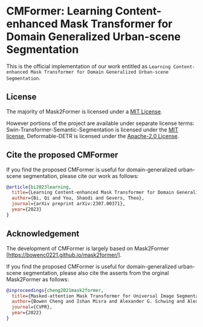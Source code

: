 # CMFormer: Learning Content-enhanced Mask Transformer for Domain Generalized Urban-scene Segmentation

This is the official implementation of our work entitled as ```Learning Content-enhanced Mask Transformer for Domain Generalized Urban-scene Segmentation```.

## License

The majority of Mask2Former is licensed under a [MIT License](LICENSE).


However portions of the project are available under separate license terms: Swin-Transformer-Semantic-Segmentation is licensed under the [MIT license](https://github.com/SwinTransformer/Swin-Transformer-Semantic-Segmentation/blob/main/LICENSE), Deformable-DETR is licensed under the [Apache-2.0 License](https://github.com/fundamentalvision/Deformable-DETR/blob/main/LICENSE).

## Cite the proposed CMFormer

If you find the proposed CMFormer is useful for domain-generalized urban-scene segmentation, please cite our work as follows:

```BibTeX
@article{bi2023learning,
  title={Learning Content-enhanced Mask Transformer for Domain Generalized Urban-Scene Segmentation},
  author={Bi, Qi and You, Shaodi and Gevers, Theo},
  journal={arXiv preprint arXiv:2307.00371},
  year={2023}
}
```

## Acknowledgement

The development of CMFormer is largely based on Mask2Former [https://bowenc0221.github.io/mask2former/].

If you find the proposed CMFormer is useful for domain-generalized urban-scene segmentation, please also cite the asserts from the orginal Mask2Former as follows:

```BibTeX
@inproceedings{cheng2021mask2former,
  title={Masked-attention Mask Transformer for Universal Image Segmentation},
  author={Bowen Cheng and Ishan Misra and Alexander G. Schwing and Alexander Kirillov and Rohit Girdhar},
  journal={CVPR},
  year={2022}
}
```

